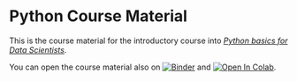 # Python Course Material 

This is the course material for the introductory course into [_Python basics for Data Scientists_](https://www.fabriziomusacchio.com/teaching/python_course).  


You can open the course material also on 
[![Binder](https://mybinder.org/badge_logo.svg)](https://mybinder.org/v2/gh/FabrizioMusacchio/Python_Course/HEAD) and [![Open In Colab](https://colab.research.google.com/assets/colab-badge.svg)](https://colab.research.google.com/github/FabrizioMusacchio/Python_Course/).